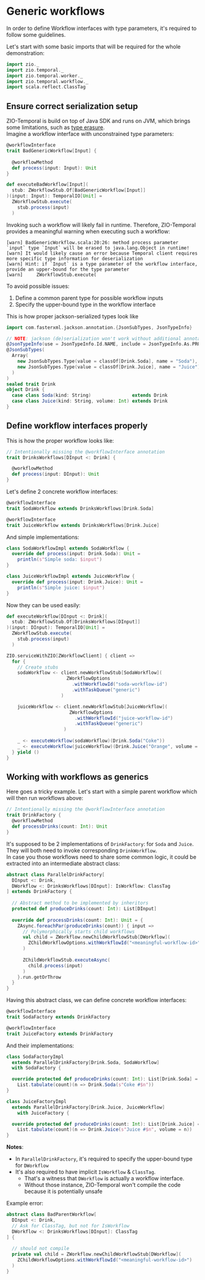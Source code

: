 # Generic workflows

<head>
  <meta charset="UTF-8" />
  <meta name="description" content="ZIO Temporal generic workflows" />
  <meta name="keywords" content="ZIO Temporal generic workflows, Scala Temporal generic workflows" />
</head>

In order to define Workflow interfaces with type parameters, it's required to follow some guidelines.

Let's start with some basic imports that will be required for the whole demonstration:

```scala mdoc:silent
import zio._
import zio.temporal._
import zio.temporal.worker._
import zio.temporal.workflow._
import scala.reflect.ClassTag
```

## Ensure correct serialization setup
ZIO-Temporal is build on top of Java SDK and runs on JVM, which brings some limitations, such as [type erasure](https://docs.oracle.com/javase/tutorial/java/generics/erasure.html).  
Imagine a workflow interface with unconstrained type parameters:

```scala mdoc
@workflowInterface
trait BadGenericWorkflow[Input] {
  
  @workflowMethod
  def process(input: Input): Unit
}

def executeBadWorkflow[Input](
  stub: ZWorkflowStub.Of[BadGenericWorkflow[Input]]
)(input: Input): TemporalIO[Unit] =
  ZWorkflowStub.execute(
    stub.process(input)
  )
```

Invoking such a workflow will likely fail in runtime. Therefore, ZIO-Temporal provides a meaningful warning when executing such a workflow:
```
[warn] BadGenericWorkflow.scala:20:26: method process parameter `input` type `Input` will be erased to java.lang.Object in runtime!
[warn] It would likely cause an error because Temporal client requires more specific type information for deserialization
[warn] Hint: if `Input` is a type parameter of the workflow interface, provide an upper-bound for the type parameter
[warn]     ZWorkflowStub.execute(
```

To avoid possible issues:
1. Define a common parent type for possible workflow inputs
2. Specify the upper-bound type in the workflow interface


This is how proper jackson-serialized types look like
```scala mdoc
import com.fasterxml.jackson.annotation.{JsonSubTypes, JsonTypeInfo}

// NOTE: jackson (de)serialization won't work without additional annotations
@JsonTypeInfo(use = JsonTypeInfo.Id.NAME, include = JsonTypeInfo.As.PROPERTY, property = "type")
@JsonSubTypes(
  Array(
    new JsonSubTypes.Type(value = classOf[Drink.Soda], name = "Soda"),
    new JsonSubTypes.Type(value = classOf[Drink.Juice], name = "Juice")
  )
)
sealed trait Drink
object Drink {
  case class Soda(kind: String)               extends Drink
  case class Juice(kind: String, volume: Int) extends Drink
}
```

## Define workflow interfaces properly
This is how the proper workflow looks like:

```scala mdoc:silent
// Intentionally missing the @workflowInterface annotation
trait DrinksWorkflows[DInput <: Drink] {

  @workflowMethod
  def process(input: DInput): Unit
}
```

Let's define 2 concrete workflow interfaces:

```scala mdoc:silent
@workflowInterface
trait SodaWorkflow extends DrinksWorkflows[Drink.Soda]

@workflowInterface
trait JuiceWorkflow extends DrinksWorkflows[Drink.Juice]
```

And simple implementations:
```scala mdoc:silent
class SodaWorkflowImpl extends SodaWorkflow {
  override def process(input: Drink.Soda): Unit =
    println(s"Simple soda: $input")
}

class JuiceWorkflowImpl extends JuiceWorkflow {
  override def process(input: Drink.Juice): Unit =
    println(s"Simple juice: $input")
}
```

Now they can be used easily:

```scala mdoc:silent
def executeWorkflow[DInput <: Drink](
  stub: ZWorkflowStub.Of[DrinksWorkflows[DInput]]
)(input: DInput): TemporalIO[Unit] =
  ZWorkflowStub.execute(
    stub.process(input)
  )

ZIO.serviceWithZIO[ZWorkflowClient] { client =>
  for {
    // Create stubs
    sodaWorkflow <- client.newWorkflowStub[SodaWorkflow](
                      ZWorkflowOptions
                        .withWorkflowId("soda-workflow-id")
                        .withTaskQueue("generic")
                    )

    juiceWorkflow <- client.newWorkflowStub[JuiceWorkflow](
                       ZWorkflowOptions
                         .withWorkflowId("juice-workflow-id")
                         .withTaskQueue("generic")
                     )
    
    _ <- executeWorkflow(sodaWorkflow)(Drink.Soda("Coke"))
    _ <- executeWorkflow(juiceWorkflow)(Drink.Juice("Orange", volume = 2))
  } yield ()
}
```

## Working with workflows as generics
Here goes a tricky example. Let's start with a simple parent workflow which will then run workflows above:

```scala mdoc:silent
// Intentionally missing the @workflowInterface annotation
trait DrinkFactory {
  @workflowMethod
  def processDrinks(count: Int): Unit
}
```
It's supposed to be 2 implementations of `DrinkFactory`: for `Soda` and `Juice`. They will both need to invoke corresponding `DrinkWorkflow`.  
In case you those workflows need to share some common logic, it could be extracted into an intermediate abstract class:

```scala mdoc:silent
abstract class ParallelDrinkFactory[
  DInput <: Drink,
  DWorkflow <: DrinksWorkflows[DInput]: IsWorkflow: ClassTag
] extends DrinkFactory {
  
  // Abstract method to be implemented by inheritors
  protected def produceDrinks(count: Int): List[DInput]
  
  override def processDrinks(count: Int): Unit = {
    ZAsync.foreachPar(produceDrinks(count)) { input =>
      // Polymorphically starts child workflows
      val child = ZWorkflow.newChildWorkflowStub[DWorkflow](
        ZChildWorkflowOptions.withWorkflowId("<meaningful-workflow-id>")  
      )
              
      ZChildWorkflowStub.executeAsync(
        child.process(input)
      )
    }.run.getOrThrow
  }
}
```

Having this abstract class, we can define concrete workflow interfaces:

```scala mdoc:silent
@workflowInterface
trait SodaFactory extends DrinkFactory

@workflowInterface
trait JuiceFactory extends DrinkFactory
```

And their implementations:

```scala mdoc:silent
class SodaFactoryImpl 
  extends ParallelDrinkFactory[Drink.Soda, SodaWorkflow]
  with SodaFactory {

  override protected def produceDrinks(count: Int): List[Drink.Soda] =
    List.tabulate(count)(n => Drink.Soda(s"Coke #$n"))
}

class JuiceFactoryImpl
  extends ParallelDrinkFactory[Drink.Juice, JuiceWorkflow]
    with JuiceFactory {

  override protected def produceDrinks(count: Int): List[Drink.Juice] =
    List.tabulate(count)(n => Drink.Juice(s"Juice #$n", volume = n))
}
```

**Notes**:
- In `ParallelDrinkFactory`, it's required to specify the upper-bound type for `DWorkflow`
- It's also required to have implicit `IsWorkflow` & `ClassTag`.
  - That's a witness that `DWorkflow` is actually a workflow interface. 
  - Without those instance, ZIO-Temporal won't compile the code because it is potentially unsafe

Example error:
```scala mdoc:fail
abstract class BadParentWorkflow[
  DInput <: Drink, 
  // Ask for ClassTag, but not for IsWorkflow 
  DWorkflow <: DrinksWorkflows[DInput]: ClassTag
] {
  
  // should not compile
  private val child = ZWorkflow.newChildWorkflowStub[DWorkflow](
    ZChildWorkflowOptions.withWorkflowId("<meaningful-workflow-id>")
  )
}
```
